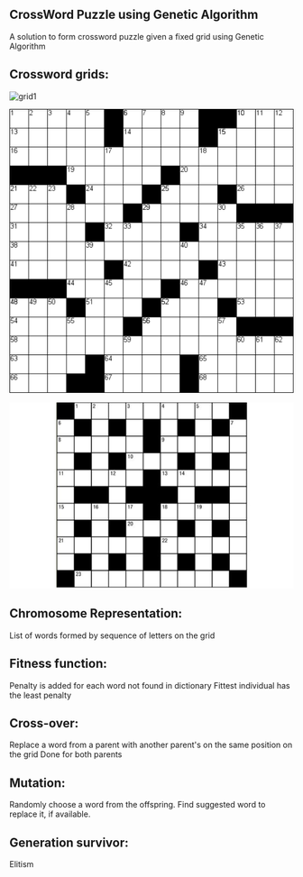 CrossWord Puzzle using Genetic Algorithm
----------------------------------------

A solution to form crossword puzzle given a fixed grid using Genetic Algorithm

## Crossword grids:

![grid1](./skeleton1.png)

![grid2](./skeleton2.png)

![grid3](./skeleton3.jpg)


## Chromosome Representation:
List of words formed by sequence of letters on the grid

## Fitness function:
Penalty is added for each word not found in dictionary
Fittest individual has the least penalty

## Cross-over:
Replace a word from a parent with another parent's on the same position on the grid
Done for both parents

## Mutation:
Randomly choose a word from the offspring. Find suggested word to replace it, if available.

## Generation survivor:
Elitism
